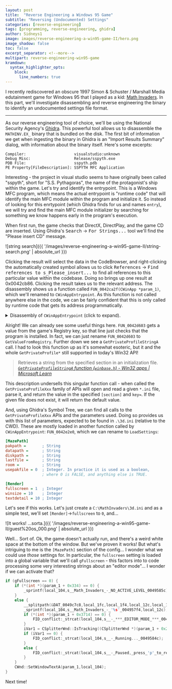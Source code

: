 ```yaml
---
layout: post
title:  "Reverse Engineering a Windows 95 Game"
subtitle: "Reversing (Undocumented) Settings"
categories: [reverse-engineering]
tags: [programming, reverse-engineering, ghidra]
author: Sidneys1
image: images/reverse-engineering-a-win95-game-II/hero.png
image_shadow: false
toc: false
excerpt_separator: <!--more-->
multipart: reverse-engineering-win95-game
kramdown:
  syntax_highlighter_opts:
    block:
      line_numbers: true
---
```


<!-- cSpell:words Schuster DirectX autorun pakrat -->
<!-- cSpell:ignore PAKS AMOVIE DSETUP DSETUPE DSETUPJ MATHINV SSPUNINS Bmps Ihighsco RIFFÀ -->

I recently rediscovered an obscure 1997 Simon & Schuster / Marshall Media edutainment game for Windows 95 that I played
as a kid: [Math Invaders](https://archive.org/details/MathInvaders). In this part, we'll investigate disassembling and
reverse engineering the binary to identify an undocumented settings file format.

<!--more-->
---

As our reverse engineering tool of choice, we'll be using the National Security Agency's
[Ghidra](https://ghidra-sre.org/). This powerful tool allows us to disassemble the `MATHINV.EX_` binary that is bundled
on the disk. The first bit of information we get when ingesting the binary in Ghidra is an "Import Results Summary"
dialog, with information about the binary itself. Here's some excerpts:

```
Compiler:                     visualstudio:unknown
Debug Misc:                   Release/sspyth.exe
PDB File:                     sspyth.pdb
PE Property[FileDescription]: SSPYTH MFC Application
```

Interesting - the project in visual studio seems to have originally been called "sspyth", short for "S.S. Pythagoras",
the name of the protagonist's ship within the game. Let's try and identify the entrypoint. This is a Windows MFC program,
which means the actual entrypoint is "runtime code" that will identify the main MFC module within the program and
initialize it. So instead of looking for this enrtypoint (which Ghidra finds for us and names `entry`), we will try and
find the main MFC module initializer by searching for something we know happens early in the program's execution.

When first run, the game checks that DirectX, DirectPlay, and the game CD are inserted. Using Ghidra's <kbd>Search</kbd>
&rarr; <kbd>For Strings...</kbd> tool we'll find the "Please insert CD" message.

![string search]({{ '/images/reverse-engineering-a-win95-game-II/string-search.png' | absolute_url }})

Clicking the result will select the data in the CodeBrowser, and right-clicking the automatically created symbol allows
us to click <kbd>References</kbd> &rarr; <kbd>Find references to s_Please_insert...</kbd> to find all references to this
particular value within the codebase. Doing so brings up one result at 0x0042cb86. Clicking the result takes us to the
relevant address. The disassembly shows us a function called `FUN_0042ca2f(CWinApp *param_1)`, which we'll renamed to
`CWinAppEntrypoint`. As this function is not called anywhere else in the code, we can be fairly confident that this is
only called by runtime code that gets its address programmatically.

<details markdown="1">
<summary>Disassembly of <code>CWinAppEntrypoint</code> (click to expand).</summary>

```c
void CWinAppEntrypoint(CWinApp *param_1) {
  int iVar1;
  undefined4 *puVar2;
  FILE *_File;
  undefined4 local_28c;
  BYTE local_21c [264];
  char local_114 [260];
  void *pvStack_10;
  undefined *puStack_c;
  undefined4 local_8;

  local_8 = 0xffffffff;
  puStack_c = &LAB_0042cc3d;
  pvStack_10 = ExceptionList;
  ExceptionList = &pvStack_10;
  CWinApp::Enable3dControlsStatic(param_1);
  CWinApp::LoadStdProfileSettings(param_1,4);
  FID_conflict:__mbscpy((char *)local_21c,&DAT_00495378);
  FUN_0042d603(s_Version_0049537c,local_21c);
  iVar1 = _strcmp(s_1.00-Rel_00495384,(char *)local_21c);
  if (iVar1 != 0) {
    AfxMessageBox(s_Game_not_installed,_run_the_setu_00495390,0x10,0);
    FUN_0042cc47();
    return;
  }
  FID_conflict:__mbscpy((char *)local_21c,&DAT_004953bc);
  FID_conflict:__mbscpy(local_114,&DAT_004953c0);
  GetPrivateProfileStringA
            (s_MazePath_004953dc,s_pakpath_004953d4,&DAT_004953d0,local_114,0x104,
             s_.\3d.ini_004953c4);
  puVar2 = (undefined4 *)_strlen(local_114);
  if (puVar2 == (undefined4 *)0x0) {
    FUN_0042d603(s_pakpath_004953e8,local_21c);
    FID_conflict:_strcat((char *)local_21c,s_game.pak_004953f0);
    while (_File = FID_conflict:__wfopen((char *)local_21c,&DAT_004953fc), _File == (FILE *)0x0)  {
      iVar1 = AfxMessageBox(s_Please_insert_the_Math_Invaders_C_00495400,0x11,0);
      if (iVar1 == 2) {
        FUN_0042cc47();
        return;
      }
    }
    puVar2 = (undefined4 *)_fclose(_File);
  }
  AfxSetAllocStop(0x53b0);
  local_8 = 0;
  if (puVar2 == (undefined4 *)0x0) {
    local_28c = 0;
  }
  else {
    local_28c = FUN_0042e186(puVar2);
  }
  local_8 = 0xffffffff;
  *(undefined4 *)(param_1 + 0x1c) = local_28c;
  FUN_0042e2e0(*(int **)(param_1 + 0x1c));
  FUN_0042cc47();
  return;
}
```

</details>

Alright! We can already see some useful things here. `FUN_0042d603` gets a value from the game's Registry key, so that
line just checks that the program is installed. In fact, we can just rename `FUN_0042d603` to `GetValueFromRegistry`.
Further down we see a `GetPrivateProfileStringA ` call. I had to look this function up as it's somewhat esoteric, but it
and the whole `GetPrivateProfile*` still supported in today's Win32 API!

> Retrieves a string from the specified section in an initialization file.
> <cite>[`GetPrivateProfileStringA` function (`winbase.h`) - Win32 apps | Microsoft Learn][prof-string-a]</cite>

This description undersells this singular function call - when called the `GetPrivateProfileXxx` family of APIs will
open and read a given `*.ini` file, parse it, and return the value in the specified `[section]` and `key=`. If the given
file does not exist, it will return the default value.

And, using Ghidra's Symbol Tree, we can find all calls to the `GetPrivateProfileXxx` APIs and the parameters used. Doing
so provides us with this list of parameters, expected to be found in `.\3d.ini` (relative to the CWD). These are mostly
loaded in another function called by `CWinAppEntrypoint`: `FUN_0042e2e0`, which we can rename to `LoadSettings`:

```ini
[MazePath]
pakpath =       ; String
datapath =      ; String
diskpath =      ; String
lastfile =      ; String
room =          ; String
usepakfile = 0  ; Integer. In practice it is used as a boolean,
                ; where 0 is FALSE, and anything else is TRUE.

[Render]
fullscreen = 1  ; Integer
winsize = 10    ; Integer
textdetail = 10 ; Integer
```

Let's see if this works. Let's just create a `C:\MathInvaders\3d.ini` and as a simple test, we'll set
`[Render]`&rarr;`fullscreen` to `0`, and...

![It works! ...sorta.]({{ '/images/reverse-engineering-a-win95-game-II/guest%20os_000.png' | absolute_url }})

Well... Sort of. Ok, the game doesn't actually run, and there's a weird white space at the bottom of the window. But
we've proven it works! But what's intriguing to me is the `[MazePath]` section of the config... I wonder what we could
use *those* settings for. In particular, the `fullscreen` setting is loaded into a global variable that we'll call
`gFullscreen` - this factors into to code processing some very interesting strings about an "editor mode"... I wonder
if we can activate that?

```c
if (gFullscreen == 0) {
	if (*(int *)(param_1 + 0x334) == 0) {
		_sprintf(local_104,s__Math_Invaders_-_NO_ACTIVE_LEVEL_0049585c);
	}
	else {
		__splitpath(&DAT_0049c7c8,local_1fc,local_1f4,local_12c,local_10c);
		_sprintf(local_104,s__Math_Invaders_-_'%s'_004957f4,local_12c);
		if (*(int *)(param_1 + 0x3714) == 0) {
			FID_conflict:_strcat(local_104,s__-_***_EDITOR_MODE_***_00495810);
		}
		iVar1 = CSplitterWnd::IsTracking((CSplitterWnd *)(param_1 + 0x2e0));
		if (iVar1 == 0) {
			FID_conflict:_strcat(local_104,s__-_Running..._0049584c);
		}
		else {
			FID_conflict:_strcat(local_104,s__-_Paused,_press_'p'_to_resume._00495828);
		}
	}
	CWnd::SetWindowTextA(param_1,local_104);
}
```

Next time!


<!-- References -->

[prof-string-a]: https://learn.microsoft.com/en-us/windows/win32/api/winbase/nf-winbase-getprivateprofilestringa
